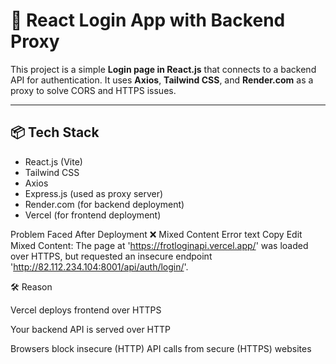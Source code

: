# 🔐 React Login App with Backend Proxy

This project is a simple **Login page in React.js** that connects to a backend API for authentication. It uses **Axios**, **Tailwind CSS**, and **Render.com** as a proxy to solve CORS and HTTPS issues.

---

## 📦 Tech Stack

- React.js (Vite)
- Tailwind CSS
- Axios
- Express.js (used as proxy server)
- Render.com (for backend deployment)
- Vercel (for frontend deployment)


Problem Faced After Deployment
❌ Mixed Content Error
text
Copy
Edit
Mixed Content: The page at 'https://frotloginapi.vercel.app/' was loaded over HTTPS, but requested an insecure endpoint 'http://82.112.234.104:8001/api/auth/login/'.


🛠 Reason

Vercel deploys frontend over HTTPS

Your backend API is served over HTTP

Browsers block insecure (HTTP) API calls from secure (HTTPS) websites